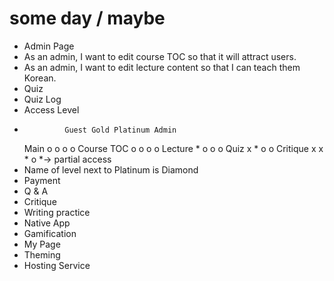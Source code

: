 # some day / maybe
* Admin Page
 * As an admin, I want to edit course TOC so that it will attract users. 
 * As an admin, I want to edit lecture content so that I can teach them Korean.
* Quiz
* Quiz Log
* Access Level
 *              Guest Gold Platinum Admin
   Main           o    o      o       o
   Course TOC     o    o      o       o
   Lecture        *    o      o       o
   Quiz           x    *      o       o
   Critique       x    x      *       o
   *-> partial access
 * Name of level next to Platinum is Diamond
* Payment
* Q & A
* Critique
* Writing practice
* Native App
* Gamification
* My Page
* Theming
* Hosting Service